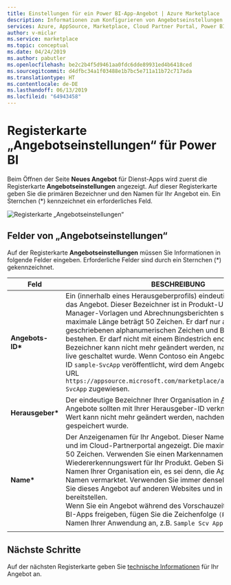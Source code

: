 ```yaml
---
title: Einstellungen für ein Power BI-App-Angebot | Azure Marketplace
description: Informationen zum Konfigurieren von Angebotseinstellungen für ein Power BI-App-Angebot für den Marketplace von Microsoft AppSource.
services: Azure, AppSource, Marketplace, Cloud Partner Portal, Power BI
author: v-miclar
ms.service: marketplace
ms.topic: conceptual
ms.date: 04/24/2019
ms.author: pabutler
ms.openlocfilehash: be2c2b4f5d9461aa0fdc6dde89931ed4b6418ced
ms.sourcegitcommit: d4dfbc34a1f03488e1b7bc5e711a11b72c717ada
ms.translationtype: HT
ms.contentlocale: de-DE
ms.lasthandoff: 06/13/2019
ms.locfileid: "64943458"
---
```

# <a name="power-bi-apps-offer-settings-tab"></a>Registerkarte „Angebotseinstellungen“ für Power BI

Beim Öffnen der Seite **Neues Angebot** für Dienst-Apps wird zuerst die Registerkarte **Angebotseinstellungen** angezeigt. Auf dieser Registerkarte geben Sie die primären Bezeichner und den Namen für Ihr Angebot ein. Ein Sternchen (*) kennzeichnet ein erforderliches Feld.

![Registerkarte „Angebotseinstellungen“](./media/offer-settings-tab.png)


## <a name="offer-settings-fields"></a>Felder von „Angebotseinstellungen“ 

Auf der Registerkarte **Angebotseinstellungen** müssen Sie Informationen in folgende Felder eingeben. Erforderliche Felder sind durch ein Sternchen (*) gekennzeichnet.

|  Feld        |  BESCHREIBUNG                                                               |
|---------------|----------------------------------------------------------------------------|
| **Angebots-ID\***  | Ein (innerhalb eines Herausgeberprofils) eindeutiger Bezeichner für das Angebot. Dieser Bezeichner ist in Produkt-URLs, Azure Resource Manager-Vorlagen und Abrechnungsberichten sichtbar. Die maximale Länge beträgt 50 Zeichen. Er darf nur aus klein geschriebenen alphanumerischen Zeichen und Bindestrichen (-) bestehen. Er darf nicht mit einem Bindestrich enden. Dieser Bezeichner kann nicht mehr geändert werden, nachdem das Angebot live geschaltet wurde. Wenn Contoso ein Angebot mit der Angebots-ID `sample-SvcApp` veröffentlicht, wird dem Angebot die AppSource-URL `https://appsource.microsoft.com/marketplace/apps/contoso.sample-SvcApp` zugewiesen.      |
| **Herausgeber\*** | Der eindeutige Bezeichner Ihrer Organisation in [AppSource](https://appsource.microsoft.com). Alle Ihre Angebote sollten mit Ihrer Herausgeber-ID verknüpft sein. Dieser Wert kann nicht mehr geändert werden, nachdem das Angebot gespeichert wurde.                         |
| **Name\***      | Der Anzeigenamen für Ihr Angebot. Dieser Name wird in AppSource und im Cloud-Partnerportal angezeigt. Die maximale Länge beträgt 50 Zeichen. Verwenden Sie einen Markennamen mit Wiedererkennungswert für Ihr Produkt. Geben Sie hier nicht den Namen Ihrer Organisation ein, es sei denn, die App wird unter diesem Namen vermarktet. Verwenden Sie immer denselben Namen, wenn Sie dieses Angebot auf anderen Websites und in Veröffentlichungen bereitstellen.    <br/>Wenn Sie ein Angebot während des Vorschauzeitraums von Power BI-Apps freigeben, fügen Sie die Zeichenfolge `(Preview)` an den Namen Ihrer Anwendung an, z.B. `Sample Scv App (Preview)`. |
|     |     |


## <a name="next-steps"></a>Nächste Schritte

Auf der nächsten Registerkarte geben Sie [technische Informationen](./cpp-technical-info-tab.md) für Ihr Angebot an.
